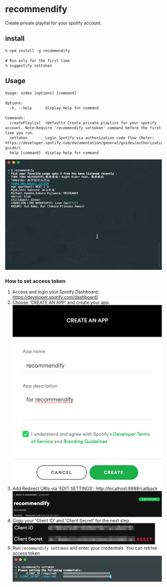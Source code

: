 # recommendify

Create private playlist for your spotify account.

## install

```
% npm install -g recommendify

# Run only for the first time
% suggestify settoken
```

## Usage

```
Usage: index [options] [command]

Options:
  -h, --help      display help for command

Commands:
  createPlaylist  <Default> Create private playlist for your spotify account. Note:Require 'recommendify settoken' command before the first time you run.
  settoken        Login Spotify via authorization code flow (Refer: https://developer.spotify.com/documentation/general/guides/authorization-guide/).
  help [command]  display help for command
```

![recommendify.gif](image/recommendify.gif)

### How to set access token

1. Access and login your Spotify Dashboard: https://developer.spotify.com/dashboard/
2. Choose 'CREATE AN APP' and create your app.
![create-app.png](image/create-app.png)
3. Add Redirect URIs via 'EDIT SETTINGS': http://localhost:8888/callback
![add_redirect_url.png](image/add_redirect_url.png)
4. Copy your 'Client ID' and 'Client Secret' for the next step.
![credentials.png](image/credentials.png)
5. Run `recommendify settoken` and enter your credentials. You can retrive access token
![recommendify-settoken.png](image/recommendify-settoken.png)
